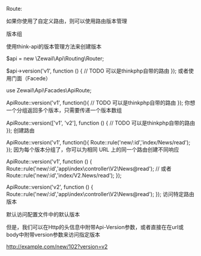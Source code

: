 Route:

如果你使用了自定义路由，则可以使用路由版本管理

版本组

使用think-api的版本管理方法来创建版本

$api = new \Zewail\Api\Routing\Router;

$api->version('v1', function () {
	// TODO 可以是thinkphp自带的路由
});
或者使用门面（Facede）

use Zewail\Api\Facades\ApiRoute;

ApiRoute::version('v1', function(){
    // TODO 可以是thinkphp自带的路由
});
你想一个分组返回多个版本，只需要传递一个版本数组

ApiRoute::version(['v1', 'v2'], function () {
	// TODO 可以是thinkphp自带的路由
});
创建路由

ApiRoute::version('v1', function(){
    Route::rule('new/:id','index/News/read');
});
因为每个版本分组了，你可以为相同 URL 上的同一个路由创建不同响应

ApiRoute::version('v1', function () {
	Route::rule('new/:id','app\index\controller\V2\News@read');
  	// 或者
  	Route::rule('new/:id','index/V2.News/read');
});

ApiRoute::version('v2', function () {
    Route::rule('new/:id','app\index\controller\V2\News@read');
});
访问特定路由版本

默认访问配置文件中的默认版本

但是，我们可以在Http的头信息中附带Api-Version参数，或者直接在在url或body中附带version参数来访问指定版本

http://example.com/new/102?version=v2